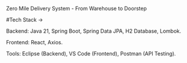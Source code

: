 Zero Mile Delivery System - From Warehouse to Doorstep

#Tech Stack -> 

  Backend: Java 21, Spring Boot, Spring Data JPA, H2 Database, Lombok.
  
  Frontend: React, Axios.
  
  Tools: Eclipse (Backend), VS Code (Frontend), Postman (API Testing).
  
